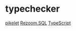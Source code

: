 # typechecker

[pikelet](https://github.com/pikelet-lang/pikelet)
[Rezoom.SQL](https://github.com/fsprojects/Rezoom.SQL)
[TypeScript](https://github.com/microsoft/TypeScript)

